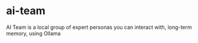 # ai-team
AI Team is a local group of expert personas you can interact with, long-term memory, using Ollama
